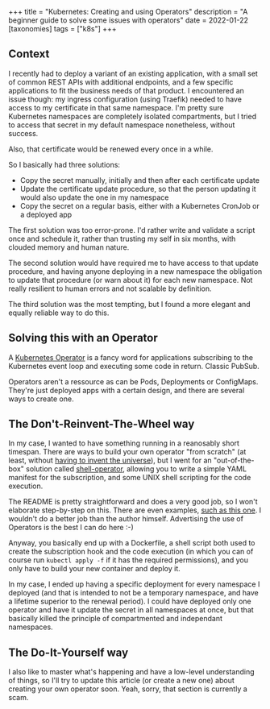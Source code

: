 +++
title = "Kubernetes: Creating and using Operators"
description = "A beginner guide to solve some issues with operators"
date = 2022-01-22
[taxonomies]
tags = ["k8s"]
+++

## Context
I recently had to deploy a variant of an existing application, with a small set of common REST APIs with additional endpoints, and a few specific applications to fit the business needs of that product. I encountered an issue though: my ingress configuration (using Traefik) needed to have access to my certificate in that same namespace. I'm pretty sure Kubernetes namespaces are completely isolated compartments, but I tried to access that secret in my default namespace nonetheless, without success.

Also, that certificate would be renewed every once in a while.

So I basically had three solutions:
* Copy the secret manually, initially and then after each certificate update
* Update the certificate update procedure, so that the person updating it would also update the one in my namespace
* Copy the secret on a regular basis, either with a Kubernetes CronJob or a deployed app

The first solution was too error-prone. I'd rather write and validate a script once and schedule it, rather than trusting my self in six months, with clouded memory and human nature.

The second solution would have required me to have access to that update procedure, and having anyone deploying in a new namespace the obligation to update that procedure (or warn about it) for each new namespace. Not really resilient to human errors and not scalable by definition.

The third solution was the most tempting, but I found a more elegant and equally reliable way to do this.

## Solving this with an Operator
A [Kubernetes Operator][1] is a fancy word for applications subscribing to the Kubernetes event loop and executing some code in return. Classic PubSub.

Operators aren't a ressource as can be Pods, Deployments or ConfigMaps. They're just deployed apps with a certain design, and there are several ways to create one.

## The Don't-Reinvent-The-Wheel way
In my case, I wanted to have something running in a reanosably short timespan. There are ways to build your own operator "from scratch" (at least, without [having to invent the universe][4]), but I went for an "out-of-the-box" solution called [shell-operator][2], allowing you to write a simple YAML manifest for the subscription, and some UNIX shell scripting for the code execution.

The README is pretty straightforward and does a very good job, so I won't elaborate step-by-step on this. There are even examples, [such as this one][3]. I wouldn't do a better job than the author himself. Advertising the use of Operators is the best I can do here :-)

Anyway, you basically end up with a Dockerfile, a shell script both used to create the subscription hook and the code execution (in which you can of course run `kubectl apply -f` if it has the required permissions), and you only have to build your new container and deploy it.

In my case, I ended up having a specific deployment for every namespace I deployed (and that is intended to not be a temporary namespace, and have a lifetime superior to the renewal period). I could have deployed only one operator and have it update the secret in all namespaces at once, but that basically killed the principle of compartmented and independant namespaces.

## The Do-It-Yourself way
I also like to master what's happening and have a low-level understanding of things, so I'll try to update this article (or create a new one) about creating your own operator soon. Yeah, sorry, that section is currently a scam.

[1]: https://kubernetes.io/docs/concepts/extend-kubernetes/operator/
[2]: https://github.com/flant/shell-operator
[3]: https://github.com/flant/shell-operator/tree/main/examples/101-monitor-pods
[4]: https://youtu.be/zSgiXGELjbc
